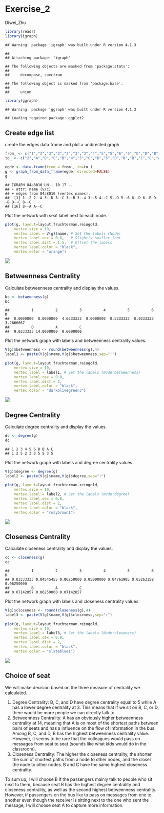 Exercise_2
================
Diwei_Zhu

``` r
library(readr)
library(igraph)
```

    ## Warning: package 'igraph' was built under R version 4.1.3

    ## 
    ## Attaching package: 'igraph'

    ## The following objects are masked from 'package:stats':
    ## 
    ##     decompose, spectrum

    ## The following object is masked from 'package:base':
    ## 
    ##     union

``` r
library(ggraph)
```

    ## Warning: package 'ggraph' was built under R version 4.1.3

    ## Loading required package: ggplot2

## Create edge list

create the edges data frame and plot a undirected graph.

``` r
from_ <- c("1","2","3","3","3","3","3","4","5","5","6","6","D","D","B","B","A")
to_ <- c("2","A","D","C","B","4","5","C","D","6","D","B","B","C","C","A","C")

egde <- data.frame(from = from_, to=to_)
g <- graph_from_data_frame(egde, directed=FALSE)
g
```

    ## IGRAPH 84a8010 UN-- 10 17 -- 
    ## + attr: name (v/c)
    ## + edges from 84a8010 (vertex names):
    ##  [1] 1--2 2--A 3--D 3--C 3--B 3--4 3--5 4--C 5--D 5--6 6--D 6--B D--B D--C B--C
    ## [16] B--A A--C

Plot the network with seat label next to each node.

``` r
plot(g, layout=layout.fruchterman.reingold,
    vertex.size = 10,
    vertex.label = V(g)$name, # Set the labels (Node)
    vertex.label.cex = 0.8,   # Slightly smaller font
    vertex.label.dist = 1.5,  # Offset the labels
    vertex.label.color = "black",
    vertex.color = "orange")
```

![](HW2_files/figure-gfm/unnamed-chunk-3-1.png)<!-- -->

## Betweenness Centrality

Calculate betweenness centrality and display the values.

``` r
bc <- betweenness(g)
bc
```

    ##          1          2          3          4          5          6          D 
    ##  0.0000000  8.0000000  4.6333333  0.0000000  0.5333333  0.9333333  3.2666667 
    ##          B          A          C 
    ##  9.0333333 14.0000000  8.6000000

Plot the network graph with labels and betweenness centrality values.

``` r
V(g)$betweenness <- round(betweenness(g),4)
label1 <- paste(V(g)$name,V(g)$betweenness,sep=":")
  
plot(g, layout=layout.fruchterman.reingold,
    vertex.size = 10,          
    vertex.label = label1, # Set the labels (Node:betweenness)
    vertex.label.cex = 0.8,   
    vertex.label.dist = 2,  
    vertex.label.color = "black",
    vertex.color = "darkolivegreen3")
```

![](HW2_files/figure-gfm/unnamed-chunk-5-1.png)<!-- -->

## Degree Centrality

Calculate degree centrality and display the values.

``` r
dc <- degree(g)
dc
```

    ## 1 2 3 4 5 6 D B A C 
    ## 1 2 5 2 3 3 5 5 3 5

Plot the network graph with labels and degree centrality values.

``` r
V(g)$degree <- degree(g)
label2 <- paste(V(g)$name,V(g)$degree,sep=":")
  
plot(g, layout=layout.fruchterman.reingold,
    vertex.size = 10,          
    vertex.label = label2, # Set the labels (Node:degree)
    vertex.label.cex = 0.8,   
    vertex.label.dist = 2,  
    vertex.label.color = "black",
    vertex.color = "rosybrown1")
```

![](HW2_files/figure-gfm/unnamed-chunk-7-1.png)<!-- -->

## Closeness Centrality

Calculate closeness centrality and display the values.

``` r
cc <- closeness(g)
cc
```

    ##          1          2          3          4          5          6          D 
    ## 0.03333333 0.04545455 0.06250000 0.05000000 0.04761905 0.05263158 0.06250000 
    ##          B          A          C 
    ## 0.07142857 0.06250000 0.07142857

Plot the network graph with labels and closeness centrality values.

``` r
V(g)$closeness <- round(closeness(g),4)
label3 <- paste(V(g)$name,V(g)$closeness,sep=":")
  
plot(g, layout=layout.fruchterman.reingold,
    vertex.size = 10,          
    vertex.label = label3, # Set the labels (Node:closeness)
    vertex.label.cex = 0.8,   
    vertex.label.dist = 2,  
    vertex.label.color = "black",
    vertex.color = "slateblue1")
```

![](HW2_files/figure-gfm/unnamed-chunk-9-1.png)<!-- -->

## Choice of seat

We will make decision based on the three measure of centrality we
calculated.

1.  Degree Centrality: B, C, and D have degree centrality equal to 5
    while A has a lower degree centrality at 3. This means that if we
    sit on B, C, or D, there would be more people we can directly talk
    to.
2.  Betweenness Centrality: A has an obviously higher betweenness
    centrality at 14, meaning that A is on most of the shortest paths
    between pairs of seats and has a influence on the flow of
    information in the bus. Among B, C, and D, B has the highest
    betweenness centrality value. However, it seems to be rare that the
    colleagues would pass on messages from seat to seat (sounds like
    what kids would do in the classroom).
3.  Closeness Centrality: The higher the closeness centrality, the
    shorter the sum of shortest paths from a node to other nodes, and
    the closer the node to other nodes. B and C have the same highest
    closeness centrality.

To sum up, I will choose B if the passengers mainly talk to people who
sit next to them, because seat B has the highest degree centrality and
closeness centrality, as well as the second highest betweenness
centrality. However, if passengers on the bus like to pass on messages
from one to another even though the receiver is sitting next to the one
who sent the message, I will choose seat A to capture more information.

